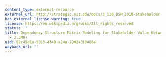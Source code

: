 ```yaml
---
content_type: external-resource
external_url: http://strategic.mit.edu/docs/3_130_DSM_2010-Stakeholder-Networks.pdf
has_external_license_warning: true
license: https://en.wikipedia.org/wiki/All_rights_reserved
status: ''
title: Dependency Structure Matrix Modeling for Stakeholder Value Networks." (PDF
  - 2.3MB)
uid: 82c45d1a-5393-4f48-a24a-288243104864
wayback_url: ''
---
```


